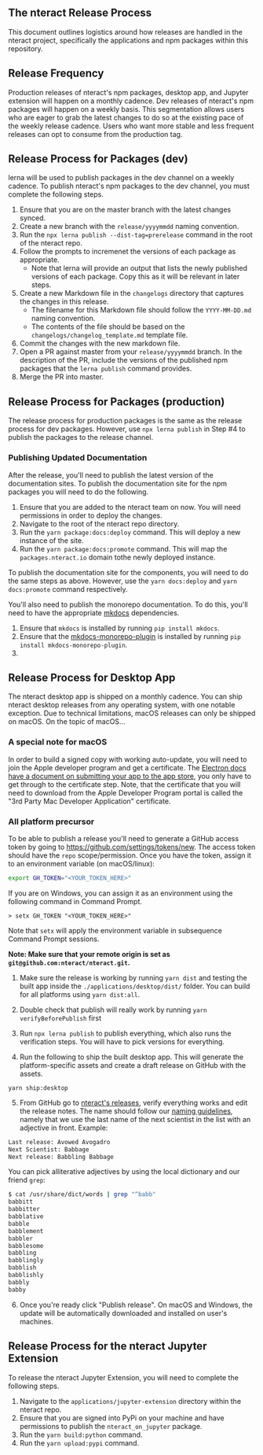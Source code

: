## The nteract Release Process

This document outlines logistics around how releases are handled in the nteract project, specifically the applications and npm packages within this repository.

## Release Frequency

Production releases of nteract's npm packages, desktop app, and Jupyter extension will happen on a monthly cadence. Dev releases of nteract's npm packages will happen on a weekly basis. This segmentation allows users who are eager to grab the latest changes to do so at the existing pace of the weekly release cadence. Users who want more stable and less frequent releases can opt to consume from the production tag.

## Release Process for Packages (dev)

lerna will be used to publish packages in the dev channel on a weekly cadence. To publish nteract's npm packages to the dev channel, you must complete the following steps.

1. Ensure that you are on the master branch with the latest changes synced.
2. Create a new branch with the `release/yyyymmdd` naming convention.
3. Run the `npx lerna publish --dist-tag=prerelease` command in the root of the nteract repo.
4. Follow the prompts to incremenet the versions of each package as appropriate.
   - Note that lerna will provide an output that lists the newly published versions of each package. Copy this as it will be relevant in later steps.
5. Create a new Markdown file in the `changelogs` directory that captures the changes in this release.
   - The filename for this Markdown file should follow the `YYYY-MM-DD.md` naming convention.
   - The contents of the file should be based on the `changelogs/changelog_template.md` template file.
6. Commit the changes with the new markdown file.
7. Open a PR against master from your `release/yyyymmdd` branch. In the description of the PR, include the versions of the published npm packages that the `lerna publish` command provides.
8. Merge the PR into master.

## Release Process for Packages (production)

The release process for production packages is the same as the release process for dev packages. However, use `npx lerna publish` in Step #4 to publish the packages to the release channel.

### Publishing Updated Documentation

After the release, you'll need to publish the latest version of the documentation sites. To publish the documentation site for the npm packages you will need to do the following.

1. Ensure that you are added to the nteract team on now. You will need permissions in order to deploy the changes.
2. Navigate to the root of the nteract repo directory.
3. Run the `yarn package:docs:deploy` command. This will deploy a new instance of the site.
4. Run the `yarn package:docs:promote` command. This will map the `packages.nteract.io` domain tothe newly deployed instance.

To publish the documentation site for the components, you will need to do the same steps as above. However, use the `yarn docs:deploy` and `yarn docs:promote` command respectively.

You'll also need to publish the monorepo documentation. To do this, you'll need to have the appropriate [mkdocs](https://www.mkdocs.org/) dependencies.

1. Ensure that `mkdocs` is installed by running `pip install mkdocs`.
2. Ensure that the [mkdocs-monorepo-plugin](https://spotify.github.io/mkdocs-monorepo-plugin/) is installed by running `pip install mkdocs-monorepo-plugin`.
3.

## Release Process for Desktop App

The nteract desktop app is shipped on a monthly cadence. You can ship nteract desktop releases from any operating system, with one notable exception. Due to technical limitations, macOS releases can only be shipped on macOS. On the topic of macOS...

### A special note for macOS

In order to build a signed copy with working auto-update, you will need to join the Apple developer program and get a certificate. The [Electron docs have a document on submitting your app to the app store](https://github.com/electron/electron/blob/master/docs/tutorial/mac-app-store-submission-guide.md), you only have to get through to the certificate step. Note, that the certificate that you will need to download from the Apple Developer Program portal is called the "3rd Party Mac Developer Application" certificate.

### All platform precursor

To be able to publish a release you'll need to generate a GitHub access token by going to <https://github.com/settings/tokens/new>. The access token should have the `repo` scope/permission. Once you have the token, assign it to an environment variable (on macOS/linux):

```bash
export GH_TOKEN="<YOUR_TOKEN_HERE>"
```

If you are on Windows, you can assign it as an environment using the following command in Command Prompt.

```
> setx GH_TOKEN "<YOUR_TOKEN_HERE>"
```

Note that `setx` will apply the environment variable in subsequence Command Prompt sessions.

**Note: Make sure that your remote origin is set as `git@github.com:nteract/nteract.git`.**

1.  Make sure the release is working by running `yarn dist` and testing the built app inside the `./applications/desktop/dist/` folder. You can build for all platforms using `yarn dist:all`.

2.  Double check that publish will really work by running `yarn verifyBeforePublish` first

3.  Run `npx lerna publish` to publish everything, which also runs the verification steps. You will have to pick versions for everything.

4.  Run the following to ship the built desktop app. This will generate the platform-specific assets and create a draft release on GitHub with the assets.

```
yarn ship:desktop
```

5.  From GitHub go to [nteract's releases](https://github.com/nteract/nteract/releases), verify everything works and edit the release notes. The name should follow our [naming guidelines](https://github.com/nteract/naming), namely that we use the last name of the next scientist in the list with an adjective in front.
    Example:

```bash
Last release: Avowed Avogadro
Next Scientist: Babbage
Next release: Babbling Babbage
```

You can pick alliterative adjectives by using the local dictionary and our friend `grep`:

```bash
$ cat /usr/share/dict/words | grep "^babb"
babbitt
babbitter
babblative
babble
babblement
babbler
babblesome
babbling
babblingly
babblish
babblishly
babbly
babby
```

6.  Once you're ready click "Publish release". On macOS and Windows, the update will be automatically downloaded and installed on user's machines.

## Release Process for the nteract Jupyter Extension

To release the nteract Jupyter Extension, you will need to complete the following steps.

1. Navigate to the `applications/jupyter-extension` directory within the nteract repo.
2. Ensure that you are signed into PyPi on your machine and have permissions to publish the `nteract_on_jupyter` package.
3. Run the `yarn build:python` command.
4. Run the `yarn upload:pypi` command.
